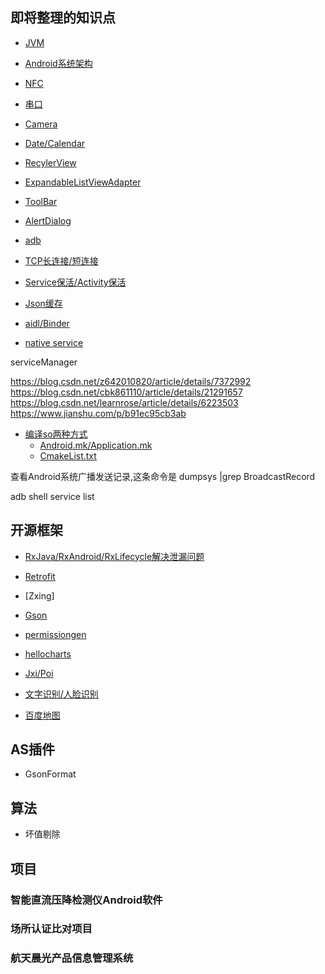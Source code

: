 ## 即将整理的知识点

- [JVM](2.md)

- [Android系统架构](1.md)

- [NFC]()

- [串口]()

- [Camera]()

- [Date/Calendar](\app\4.md)

- [RecylerView](\app\3.md)

- [ExpandableListViewAdapter]()

- [ToolBar]()

- [AlertDialog]()

- [adb](\app\5.md)

- [TCP长连接/短连接]()

- [Service保活/Activity保活]()

- [Json缓存]()


- [aidl/Binder]()

- [native service]()

serviceManager

https://blog.csdn.net/z642010820/article/details/7372992
https://blog.csdn.net/cbk861110/article/details/21291657
https://blog.csdn.net/learnrose/article/details/6223503
https://www.jianshu.com/p/b91ec95cb3ab

- [编译so两种方式]()
    - [Android.mk/Application.mk](https://www.cnblogs.com/reality-soul/p/6893248.html)
    - [CmakeList.txt]()


查看Android系统广播发送记录,这条命令是 dumpsys |grep BroadcastRecord

adb shell service list 


## 开源框架

- [RxJava/RxAndroid/RxLifecycle解决泄漏问题]()

- [Retrofit]()

- [Zxing]

- [Gson]()

- [permissiongen]()

- [hellocharts]()

- [Jxi/Poi](app\1.md)

- [文字识别/人脸识别]()

- [百度地图]()

## AS插件

- GsonFormat


## 算法

- 坏值剔除


## 项目

### 智能直流压降检测仪Android软件

### 场所认证比对项目

### 航天晨光产品信息管理系统